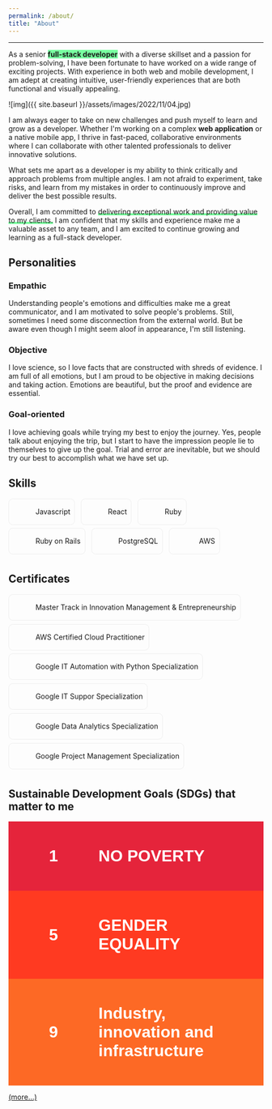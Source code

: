 ```yaml
---
permalink: /about/
title: "About"
---
```


<style>
.fr-class-skill-tag {
    display: inline-block;
    padding: 5.01px 8.35px;
    border-radius: 8.35px;
    border: 1.67px solid #eee;
    line-height: 40.08px;
    margin-bottom: 6.68px;
}
.fr-myicon {
    height: 33.4px;
    width: 33.4px;
}
.fr-myicon-img{
    background-repeat: no-repeat!important;
    background-size: contain!important;
    font-size: inherit;
    display: inline-block;
    margin: -0.1em 0.1em 0.1em;
    line-height: 1;
    vertical-align: middle;
}
.em{
    font-weight: bold;
    animation: color 5s infinite linear;
}
@keyframes color {
  0%   { background: #74ff9a; }
  30%  { background: #74f2ff7d; }
  50%  { background: #74ff9a; }
  80%  { background: #ffe9747d; }
  100% { background: #74ff9a; }
}
.un {
  background: 
    linear-gradient(to right, #74ff9a, #74ff9a),    linear-gradient(to right, rgb(255 168 0), #ee5f5b, rgb(200 0 184));
  background-size: 100% 0.3em, 0 0.3em;
  background-position: 100% 100%, 0 100%;
  background-repeat: no-repeat;
  transition: background-size 500ms;
}
.un:hover,
.un:focus {
  background-size: 0 0.3em, 100% 0.3em;
}
.divB {
    font-family: ProximaNova, sans-serif;
    color: white;
    font-size: 2rem;
    padding: 50px 80px;
    display: flex;
    align-items: center;
    font-weight: 700;
  }
.divB span:first-child {
      margin-right: 80px;
    }

  /* Styles for mobile devices (screen width <= 480px) */
  @media (max-width: 480px) {
    .divB {
      font-size: 1.5rem;
      padding: 20px;
    }
    .divB span:first-child {
      font-size: 1em;
      padding: 10px;
      margin-right: 20px;
    }
    .divB span:last-child {
      font-size: 0.8em;
      letter-spacing: .06rem;
      line-height: 1.1;
    }
  }
</style>

---

As a senior <span class="em">full-stack developer</span> with a diverse skillset and a passion for problem-solving, I have been fortunate to have worked on a wide range of exciting projects. With experience in both web and mobile development, I am adept at creating intuitive, user-friendly experiences that are both functional and visually appealing.

![img]({{ site.baseurl }}/assets/images/2022/11/04.jpg)

I am always eager to take on new challenges and push myself to learn and grow as a developer. Whether I'm working on a complex **web application** or a native mobile app, I thrive in fast-paced, collaborative environments where I can collaborate with other talented professionals to deliver innovative solutions.

What sets me apart as a developer is my ability to think critically and approach problems from multiple angles. I am not afraid to experiment, take risks, and learn from my mistakes in order to continuously improve and deliver the best possible results.

Overall, I am committed to <span class="un">delivering exceptional work and providing value to my clients.</span> I am confident that my skills and experience make me a valuable asset to any team, and I am excited to continue growing and learning as a full-stack developer.

## Personalities
### Empathic
Understanding people's emotions and difficulties make me a great communicator, and I am motivated to solve people's problems. Still, sometimes I need some disconnection from the external world. But be aware even though I might seem aloof in appearance, I'm still listening.

### Objective
I love science, so I love facts that are constructed with shreds of evidence. I am full of all emotions, but I am proud to be objective in making decisions and taking action. Emotions are beautiful, but the proof and evidence are essential.

### Goal-oriented
I love achieving goals while trying my best to enjoy the journey. Yes, people talk about enjoying the trip, but I start to have the impression people lie to themselves to give up the goal. Trial and error are inevitable, but we should try our best to accomplish what we have set up.

## Skills

<span class="fr-class-skill-tag"><span class="fr-myicon  fr-myicon-img" style="background: url(https://i0.wp.com/cdn-icons-png.flaticon.com/512/5968/5968292.png?w=100);"><span class="fr-icon-space-wrapper">&nbsp;</span></span>&nbsp; Javascript</span>&nbsp; &nbsp;<span class="fr-class-skill-tag"><span class="fr-myicon   fr-myicon-img" style="background: url(https://spa-assets.cakeresume.com/assets/editor/icons/color/devicon/react.svg);"><span class="fr-icon-space-wrapper">&nbsp;</span></span>&nbsp; React</span>&nbsp; &nbsp;<span class="fr-class-skill-tag"><span class="fr-myicon   fr-myicon-img" style="background: url(https://i0.wp.com/upload.wikimedia.org/wikipedia/commons/thumb/7/73/Ruby_logo.svg/1200px-Ruby_logo.svg.png?w=100);"><span class="fr-icon-space-wrapper">&nbsp;</span></span>&nbsp; Ruby</span>&nbsp; &nbsp;<span class="fr-class-skill-tag"><span class="fr-myicon   fr-myicon-img" style="background: url(https://spa-assets.cakeresume.com/assets/editor/icons/color/devicon/rails.svg);"><span class="fr-icon-space-wrapper">&nbsp;</span></span>&nbsp; Ruby on Rails</span>&nbsp; &nbsp;<span class="fr-class-skill-tag"><span class="fr-myicon   fr-myicon-img" style="background: url(https://upload.wikimedia.org/wikipedia/commons/thumb/2/29/Postgresql_elephant.svg/120px-Postgresql_elephant.svg.png);"><span class="fr-icon-space-wrapper">&nbsp;</span></span>&nbsp; PostgreSQL</span>&nbsp; &nbsp;<span class="fr-class-skill-tag"><span class="fr-myicon   fr-myicon-img" style="background: url(https://media-exp1.licdn.com/dms/image/C560BAQE_4UwvNNtNTQ/company-logo_100_100/0/1640205885683?e=1675900800&v=beta&t=CuRLgjPzp942I-7GeCVXBOsm9O3x4OsUHApEsGytgUU);background-position-x: center;width: 40px;"><span class="fr-icon-space-wrapper">&nbsp;</span></span>&nbsp; AWS</span>&nbsp; &nbsp;

## Certificates

<span class="fr-class-skill-tag"><span class="fr-myicon  fr-myicon-img" style="background: url(https://media-exp1.licdn.com/dms/image/C510BAQFHT6p77J76aA/company-logo_100_100/0/1519888899260?e=1675900800&v=beta&t=kbNYIdU5Dz1_eHQzsmFvXTgNOkr_dAVExT9RG4bmeos);"><span class="fr-icon-space-wrapper">&nbsp;</span></span>&nbsp; Master Track in Innovation Management & Entrepreneurship</span><span class="fr-class-skill-tag"><span class="fr-myicon   fr-myicon-img" style="background: url(https://media-exp1.licdn.com/dms/image/C560BAQE_4UwvNNtNTQ/company-logo_100_100/0/1640205885683?e=1675900800&v=beta&t=CuRLgjPzp942I-7GeCVXBOsm9O3x4OsUHApEsGytgUU);"><span class="fr-icon-space-wrapper">&nbsp;</span></span>&nbsp; AWS Certified Cloud Practitioner</span><span class="fr-class-skill-tag"><span class="fr-myicon   fr-myicon-img" style="background: url(https://i0.wp.com/assets.stickpng.com/images/5847f9cbcef1014c0b5e48c8.png?w=100);"><span class="fr-icon-space-wrapper">&nbsp;</span></span>&nbsp; Google IT Automation with Python Specialization</span><span class="fr-class-skill-tag"><span class="fr-myicon   fr-myicon-img" style="background: url(https://i0.wp.com/assets.stickpng.com/images/5847f9cbcef1014c0b5e48c8.png?w=100);"><span class="fr-icon-space-wrapper">&nbsp;</span></span>&nbsp; Google IT Suppor Specialization</span><span class="fr-class-skill-tag"><span class="fr-myicon   fr-myicon-img" style="background: url(https://i0.wp.com/assets.stickpng.com/images/5847f9cbcef1014c0b5e48c8.png?w=100);"><span class="fr-icon-space-wrapper">&nbsp;</span></span>&nbsp; Google Data Analytics Specialization</span><span class="fr-class-skill-tag"><span class="fr-myicon   fr-myicon-img" style="background: url(https://i0.wp.com/assets.stickpng.com/images/5847f9cbcef1014c0b5e48c8.png?w=100);"><span class="fr-icon-space-wrapper">&nbsp;</span></span>&nbsp; Google Project Management Specialization</span>


## Sustainable Development Goals (SDGs) that matter to me

<div class="divB" style="background: #e5243b;">
  <span>1</span>
  <span>NO POVERTY</span>
</div>
<div class="divB" style="background: #ff3a21;">
  <span>5</span>
  <span>GENDER EQUALITY</span>
</div>
<div class="divB" style="background: #fd6925">
  <span>9</span>
  <span>Industry, innovation and infrastructure</span>
</div>


[(more...)](https://www.undp.org/european-union/sustainable-development-goals?utm_source=EN&utm_medium=GSR&utm_content=US_UNDP_PaidSearch_Brand_English&utm_campaign=CENTRAL&c_src=CENTRAL&c_src2=GSR&gclid=Cj0KCQiA4OybBhCzARIsAIcfn9ktRcnHB6K-85q-8uCkehODtHIPVwiMI8FAoIeb68gg-rxPkXHlHBEaAkViEALw_wcB)
